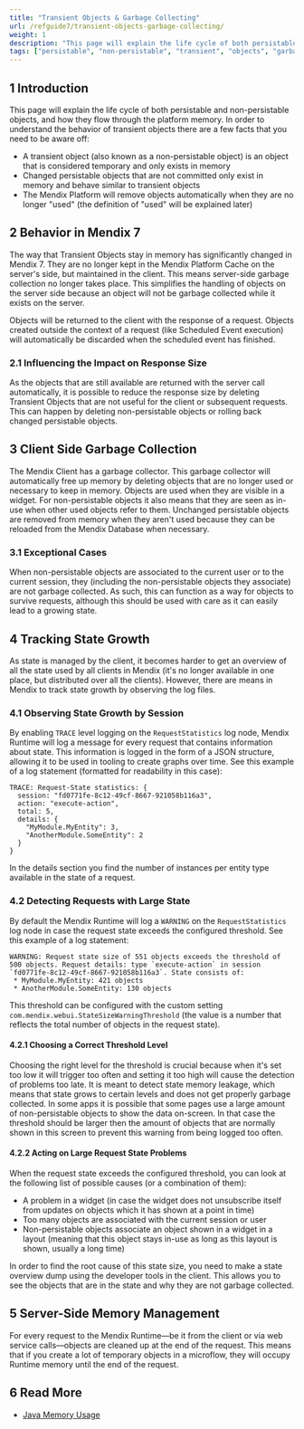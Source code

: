 ```yaml
---
title: "Transient Objects & Garbage Collecting"
url: /refguide7/transient-objects-garbage-collecting/
weight: 1
description: "This page will explain the life cycle of both persistable and non-persistable objects, and how they flow through the platform memory."
tags: ["persistable", "non-persistable", "transient", "objects", "garbage", "collecing"]
---
```


## 1 Introduction

This page will explain the life cycle of both persistable and non-persistable objects, and how they flow through the platform memory. In order to understand the behavior of transient objects there are a few facts that you need to be aware off:

* A transient object (also known as a non-persistable object) is an object that is considered temporary and only exists in memory
* Changed persistable objects that are not committed only exist in memory and behave similar to transient objects
* The Mendix Platform will remove objects automatically when they are no longer "used" (the definition of "used" will be explained later)

## 2 Behavior in Mendix 7

The way that Transient Objects stay in memory has significantly changed in Mendix 7. They are no longer kept in the Mendix Platform Cache on the server's side, but maintained in the client. This means server-side garbage collection no longer takes place. This simplifies the handling of objects on the server side because an object will not be garbage collected while it exists on the server.

Objects will be returned to the client with the response of a request. Objects created outside the context of a request (like Scheduled Event execution) will automatically be discarded when the scheduled event has finished.

### 2.1 Influencing the Impact on Response Size

As the objects that are still available are returned with the server call automatically, it is possible to reduce the response size by deleting Transient Objects that are not useful for the client or subsequent requests. This can happen by deleting non-persistable objects or rolling back changed persistable objects.

## 3 Client Side Garbage Collection

The Mendix Client has a garbage collector. This garbage collector will automatically free up memory by deleting objects that are no longer used or necessary to keep in memory. Objects are used when they are visible in a widget. For non-persistable objects it also means that they are seen as in-use when other used objects refer to them. Unchanged persistable objects are removed from memory when they aren't used because they can be reloaded from the Mendix Database when necessary.

### 3.1 Exceptional Cases

When non-persistable objects are associated to the current user or to the current session, they (including the non-persistable objects they associate) are not garbage collected. As such, this can function as a way for objects to survive requests, although this should be used with care as it can easily lead to a growing state.

## 4 Tracking State Growth

As state is managed by the client, it becomes harder to get an overview of all the state used by all clients in Mendix (it's no longer available in one place, but distributed over all the clients). However, there are means in Mendix to track state growth by observing the log files.

### 4.1 Observing State Growth by Session

By enabling `TRACE` level logging on the `RequestStatistics` log node, Mendix Runtime will log a message for every request that contains information about state. This information is logged in the form of a JSON structure, allowing it to be used in tooling to create graphs over time. See this example of a log statement (formatted for readability in this case):

```text
TRACE: Request-State statistics: {
  session: "fd0771fe-8c12-49cf-8667-921058b116a3",
  action: "execute-action",
  total: 5,
  details: {
    "MyModule.MyEntity": 3,
    "AnotherModule.SomeEntity": 2
  }
}
```

In the details section you find the number of instances per entity type available in the state of a request.

### 4.2 Detecting Requests with Large State

By default the Mendix Runtime will log a `WARNING` on the `RequestStatistics` log node in case the request state exceeds the configured threshold. See this example of a log statement:

```text
WARNING: Request state size of 551 objects exceeds the threshold of 500 objects. Request details: type `execute-action` in session `fd0771fe-8c12-49cf-8667-921058b116a3`. State consists of:
 * MyModule.MyEntity: 421 objects
 * AnotherModule.SomeEntity: 130 objects
```

This threshold can be configured with the custom setting `com.mendix.webui.StateSizeWarningThreshold` (the value is a number that reflects the total number of objects in the request state).

#### 4.2.1 Choosing a Correct Threshold Level

Choosing the right level for the threshold is crucial because when it's set too low it will trigger too often and setting it too high will cause the detection of problems too late. It is meant to detect state memory leakage, which means that state grows to certain levels and does not get properly garbage collected. In some apps it is possible that some pages use a large amount of non-persistable objects to show the data on-screen. In that case the threshold should be larger then the amount of objects that are normally shown in this screen to prevent this warning from being logged too often.

#### 4.2.2 Acting on Large Request State Problems

When the request state exceeds the configured threshold, you can look at the following list of possible causes (or a combination of them):

* A problem in a widget (in case the widget does not unsubscribe itself from updates on objects which it has shown at a point in time)
* Too many objects are associated with the current session or user
* Non-persistable objects associate an object shown in a widget in a layout (meaning that this object stays in-use as long as this layout is shown, usually a long time)

In order to find the root cause of this state size, you need to make a state overview dump using the developer tools in the client. This allows you to see the objects that are in the state and why they are not garbage collected.

## 5 Server-Side Memory Management

For every request to the Mendix Runtime—be it from the client or via web service calls—objects are cleaned up at the end of the request. This means that if you create a lot of temporary objects in a microflow, they will occupy Runtime memory until the end of the request.

## 6 Read More

* [Java Memory Usage](/refguide7/java-memory-usage/)

